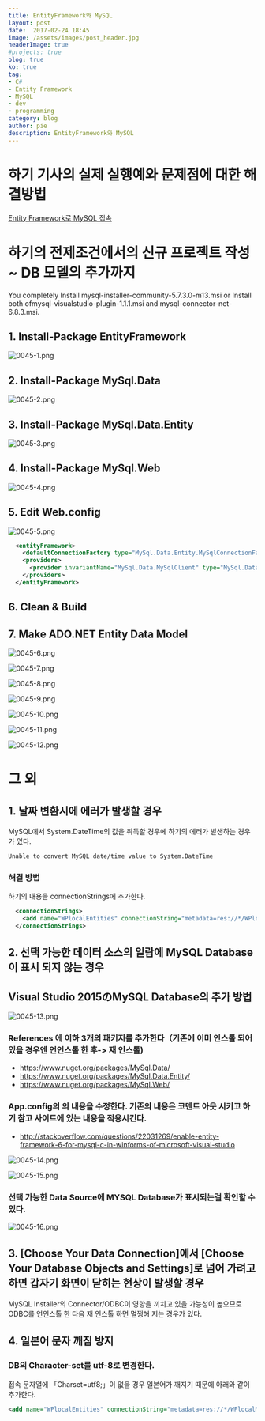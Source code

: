 ```yaml
---
title: EntityFramework와 MySQL
layout: post
date:  2017-02-24 18:45
image: /assets/images/post_header.jpg
headerImage: true
#projects: true
blog: true
ko: true
tag:
- C#
- Entity Framework
- MySQL
- dev
- programming
category: blog
author: pie
description: EntityFramework와 MySQL
---
```

# 하기 기사의 실제 실행예와 문제점에 대한 해결방법
[Entity Framework로 MySQL 접속](/entry/blog/0033/)


# 하기의 전제조건에서의 신규 프로젝트 작성 ~ DB 모델의 추가까지
You completely Install mysql-installer-community-5.7.3.0-m13.msi or Install both ofmysql-visualstudio-plugin-1.1.1.msi and mysql-connector-net-6.8.3.msi.

## 1. Install-Package EntityFramework
![0045-1.png](/assets/images/post/0045-1.png)

## 2. Install-Package MySql.Data
![0045-2.png](/assets/images/post/0045-2.png)

## 3. Install-Package MySql.Data.Entity
![0045-3.png](/assets/images/post/0045-3.png)

## 4. Install-Package MySql.Web
![0045-4.png](/assets/images/post/0045-4.png)

## 5. Edit Web.config
![0045-5.png](/assets/images/post/0045-5.png)

```xml
  <entityFramework>
    <defaultConnectionFactory type="MySql.Data.Entity.MySqlConnectionFactory, MySql.Data.Entity.EF6" />
    <providers>
      <provider invariantName="MySql.Data.MySqlClient" type="MySql.Data.MySqlClient.MySqlProviderServices, MySql.Data.Entity.EF6" />
    </providers>
  </entityFramework>
```
## 6. Clean & Build

## 7. Make ADO.NET Entity Data Model
![0045-6.png](/assets/images/post/0045-6.png)

![0045-7.png](/assets/images/post/0045-7.png)

![0045-8.png](/assets/images/post/0045-8.png)

![0045-9.png](/assets/images/post/0045-9.png)

![0045-10.png](/assets/images/post/0045-10.png)

![0045-11.png](/assets/images/post/0045-11.png)

![0045-12.png](/assets/images/post/0045-12.png)

# 그 외

## 1. 날짜 변환시에 에러가 발생할 경우
MySQL에서 System.DateTime의 값을 취득할 경우에 하기의 에러가 발생하는 경우가 있다.
```
Unable to convert MySQL date/time value to System.DateTime
```

### 해결 방법
하기의 내용을 connectionStrings에 추가한다.

```xml
  <connectionStrings>
    <add name="WPlocalEntities" connectionString="metadata=res://*/WPlocalModel.csdl|res://*/WPlocalModel.ssdl|res://*/WPlocalModel.msl;provider=MySql.Data.MySqlClient;provider connection string=&quot;server=localhost;user id=root;password=root;Charset=utf8;Convert Zero Datetime=True;persistsecurityinfo=True;database=wp-01&quot;" providerName="System.Data.EntityClient" />
  </connectionStrings>
```

## 2. 선택 가능한 데이터 소스의 일람에 MySQL Database이 표시 되지 않는 경우
## Visual Studio 2015のMySQL Database의 추가 방법

![0045-13.png](/assets/images/post/0045-13.png)

### References 에 이하 3개의 패키지를 추가한다（기존에 이미 인스톨 되어 있을 경우엔 언인스톨 한 후-> 재 인스톨)

- https://www.nuget.org/packages/MySql.Data/
- https://www.nuget.org/packages/MySql.Data.Entity/
- https://www.nuget.org/packages/MySql.Web/

### App.config의 <entityFramework>의 내용을 수정한다. 기존의 내용은 코멘트 아웃 시키고 하기 참고 사이트에 있는 내용을 적용시킨다.

- http://stackoverflow.com/questions/22031269/enable-entity-framework-6-for-mysql-c-in-winforms-of-microsoft-visual-studio

![0045-14.png](/assets/images/post/0045-14.png)

![0045-15.png](/assets/images/post/0045-15.png)

### 선택 가능한 Data Source에 MYSQL Database가 표시되는걸 확인할 수 있다.

![0045-16.png](/assets/images/post/0045-16.png)


## 3. [Choose Your Data Connection]에서 [Choose Your Database Objects and Settings]로 넘어 가려고 하면 갑자기 화면이 닫히는 현상이 발생할 경우

MySQL Installer의 Connector/ODBC이 영향을 끼치고 있을 가능성이 높으므로 
ODBC를 언인스톨 한 다음 재 인스톨 하면 멀쩡해 지는 경우가 있다.

## 4. 일본어 문자 깨짐 방지
### DB의 Character-set를 utf-8로 변경한다.
접속 문자열에 「Charset=utf8;」이 없을 경우 일본어가 깨지기 때문에 아래와 같이 추가한다.
```xml
<add name="WPlocalEntities" connectionString="metadata=res://*/WPlocalModel.csdl|res://*/WPlocalModel.ssdl|res://*/WPlocalModel.msl;provider=MySql.Data.MySqlClient;provider connection string=&quot;server=localhost;user id=root;password=root;Charset=utf8;persistsecurityinfo=True;database=wp-01&quot;" providerName="System.Data.EntityClient" />
```
